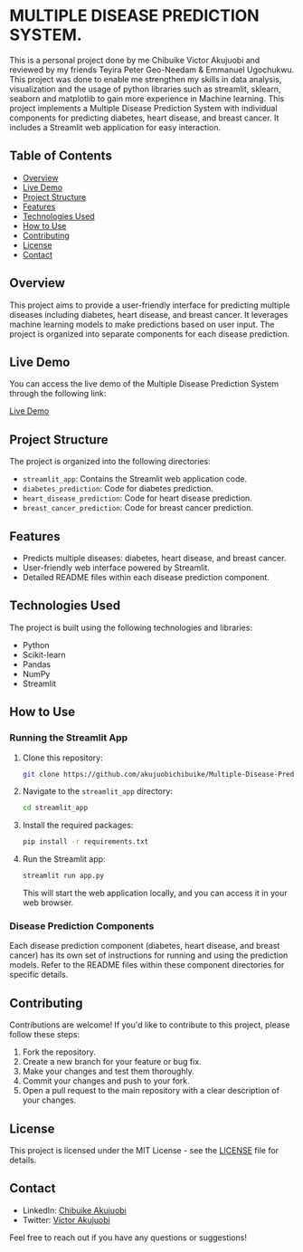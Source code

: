 # MULTIPLE DISEASE PREDICTION SYSTEM.

This is a personal project done by me Chibuike Victor Akujuobi and reviewed by my friends Teyira Peter Geo-Needam & Emmanuel Ugochukwu. This project was done to enable me strengthen my skills in data analysis, visualization and the usage of python libraries such as streamlit, sklearn, seaborn and matplotlib to gain more experience in Machine learning. This project implements a Multiple Disease Prediction System with individual components for predicting diabetes, heart disease, and breast cancer. It includes a Streamlit web application for easy interaction.

## Table of Contents

- [Overview](#overview)
- [Live Demo](#live-demo)
- [Project Structure](#project-structure)
- [Features](#features)
- [Technologies Used](#technologies-used)
- [How to Use](#how-to-use)
- [Contributing](#contributing)
- [License](#license)
- [Contact](#contact)

## Overview

This project aims to provide a user-friendly interface for predicting multiple diseases including diabetes, heart disease, and breast cancer. It leverages machine learning models to make predictions based on user input. The project is organized into separate components for each disease prediction.

## Live Demo

You can access the live demo of the Multiple Disease Prediction System through the following link:

[Live Demo](https://akujuobichibuike-multiple-disease-prediction-mdps-public-olzirz.streamlit.app/)

## Project Structure

The project is organized into the following directories:

- `streamlit_app`: Contains the Streamlit web application code.
- `diabetes_prediction`: Code for diabetes prediction.
- `heart_disease_prediction`: Code for heart disease prediction.
- `breast_cancer_prediction`: Code for breast cancer prediction.

## Features

- Predicts multiple diseases: diabetes, heart disease, and breast cancer.
- User-friendly web interface powered by Streamlit.
- Detailed README files within each disease prediction component.

## Technologies Used

The project is built using the following technologies and libraries:

- Python
- Scikit-learn
- Pandas
- NumPy
- Streamlit

## How to Use

### Running the Streamlit App

1. Clone this repository:

   ```bash
   git clone https://github.com/akujuobichibuike/Multiple-Disease-Prediction-System.git
   ```

2. Navigate to the `streamlit_app` directory:

   ```bash
   cd streamlit_app
   ```

3. Install the required packages:

   ```bash
   pip install -r requirements.txt
   ```

4. Run the Streamlit app:

   ```bash
   streamlit run app.py
   ```

   This will start the web application locally, and you can access it in your web browser.

### Disease Prediction Components

Each disease prediction component (diabetes, heart disease, and breast cancer) has its own set of instructions for running and using the prediction models. Refer to the README files within these component directories for specific details.

## Contributing

Contributions are welcome! If you'd like to contribute to this project, please follow these steps:

1. Fork the repository.
2. Create a new branch for your feature or bug fix.
3. Make your changes and test them thoroughly.
4. Commit your changes and push to your fork.
5. Open a pull request to the main repository with a clear description of your changes.

## License

This project is licensed under the MIT License - see the [LICENSE](LICENSE) file for details.

## Contact

- LinkedIn: [Chibuike Akujuobi](https://www.linkedin.com/in/chibuike-akujuobi-bb9061182/)
- Twitter: [Victor Akujuobi](https://twitter.com/victor_akujuobi)

Feel free to reach out if you have any questions or suggestions!
